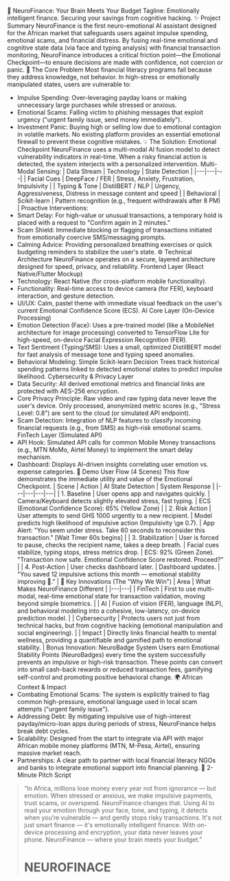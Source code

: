 🧠 NeuroFinance: Your Brain Meets Your Budget
Tagline: Emotionally intelligent finance. Securing your savings from cognitive hacking.
✨ Project Summary
NeuroFinance is the first neuro-emotional AI assistant designed for the African market that safeguards users against impulse spending, emotional scams, and financial distress. By fusing real-time emotional and cognitive state data (via face and typing analysis) with financial transaction monitoring, NeuroFinance introduces a critical friction point—the Emotional Checkpoint—to ensure decisions are made with confidence, not coercion or panic.
🎯 The Core Problem
Most financial literacy programs fail because they address knowledge, not behavior. In high-stress or emotionally manipulated states, users are vulnerable to:
 * Impulse Spending: Over-leveraging payday loans or making unnecessary large purchases while stressed or anxious.
 * Emotional Scams: Falling victim to phishing messages that exploit urgency ("urgent family issue, send money immediately").
 * Investment Panic: Buying high or selling low due to emotional contagion in volatile markets.
No existing platform provides an essential emotional firewall to prevent these cognitive mistakes.
💡 The Solution: Emotional Checkpoint
NeuroFinance uses a multi-modal AI fusion model to detect vulnerability indicators in real-time. When a risky financial action is detected, the system interjects with a personalized intervention.
Multi-Modal Sensing:
| Data Stream | Technology | State Detection |
|---|---|---|
| Facial Cues | DeepFace / FER | Stress, Anxiety, Frustration, Impulsivity |
| Typing & Tone | DistilBERT / NLP | Urgency, Aggressiveness, Distress in message content and speed |
| Behavioral | Scikit-learn | Pattern recognition (e.g., frequent withdrawals after 8 PM) |
Proactive Interventions:
 * Smart Delay: For high-value or unusual transactions, a temporary hold is placed with a request to "Confirm again in 2 minutes."
 * Scam Shield: Immediate blocking or flagging of transactions initiated from emotionally coercive SMS/messaging prompts.
 * Calming Advice: Providing personalized breathing exercises or quick budgeting reminders to stabilize the user's state.
⚙️ Technical Architecture
NeuroFinance operates on a secure, layered architecture designed for speed, privacy, and reliability.
Frontend Layer (React Native/Flutter Mockup)
 * Technology: React Native (for cross-platform mobile functionality).
 * Functionality: Real-time access to device camera (for FER), keyboard interaction, and gesture detection.
 * UI/UX: Calm, pastel theme with immediate visual feedback on the user's current Emotional Confidence Score (ECS).
AI Core Layer (On-Device Processing)
 * Emotion Detection (Face): Uses a pre-trained model (like a MobileNet architecture for image processing) converted to TensorFlow Lite for high-speed, on-device Facial Expression Recognition (FER).
 * Text Sentiment (Typing/SMS): Uses a small, optimized DistilBERT model for fast analysis of message tone and typing speed anomalies.
 * Behavioral Modeling: Simple Scikit-learn Decision Trees track historical spending patterns linked to detected emotional states to predict impulse likelihood.
Cybersecurity & Privacy Layer
 * Data Security: All derived emotional metrics and financial links are protected with AES-256 encryption.
 * Core Privacy Principle: Raw video and raw typing data never leave the user's device. Only processed, anonymized metric scores (e.g., "Stress Level: 0.8") are sent to the cloud (or simulated API endpoint).
 * Scam Detection: Integration of NLP features to classify incoming financial requests (e.g., from SMS) as high-risk emotional scams.
FinTech Layer (Simulated API)
 * API Hook: Simulated API calls for common Mobile Money transactions (e.g., MTN MoMo, Airtel Money) to implement the smart delay mechanism.
 * Dashboard: Displays AI-driven insights correlating user emotion vs. expense categories.
🚀 Demo User Flow (4 Scenes)
This flow demonstrates the immediate utility and value of the Emotional Checkpoint.
| Scene | Action | AI State Detection | System Response |
|---|---|---|---|
| 1. Baseline | User opens app and navigates quickly. | Camera/Keyboard detects slightly elevated stress, fast typing. | ECS (Emotional Confidence Score): 65% (Yellow Zone) |
| 2. Risk Action | User attempts to send GHS 1000 urgently to a new recipient. | Model predicts high likelihood of impulsive action (Impulsivity \ge 0.7). | App Alert: "You seem under stress. Take 60 seconds to reconsider this transaction." [Wait Timer 60s begins] |
| 3. Stabilization | User is forced to pause, checks the recipient name, takes a deep breath. | Facial cues stabilize, typing stops, stress metrics drop. | ECS: 92% (Green Zone). "Transaction now safe. Emotional Confidence Score restored. Proceed?" |
| 4. Post-Action | User checks dashboard later. | Dashboard updates. | "You saved 12 impulsive actions this month — emotional stability improving 💪." |
🌟 Key Innovations (The "Why We Win")
| Area | What Makes NeuroFinance Different |
|---|---|
| FinTech | First to use multi-modal, real-time emotional state for transaction validation, moving beyond simple biometrics. |
| AI | Fusion of vision (FER), language (NLP), and behavioral modeling into a cohesive, low-latency, on-device prediction model. |
| Cybersecurity | Protects users not just from technical hacks, but from cognitive hacking (emotional manipulation and social engineering). |
| Impact | Directly links financial health to mental wellness, providing a quantifiable and gamified path to emotional stability. |
Bonus Innovation: NeuroBadge System
Users earn Emotional Stability Points (NeuroBadges) every time the system successfully prevents an impulsive or high-risk transaction. These points can convert into small cash-back rewards or reduced transaction fees, gamifying self-control and promoting positive behavioral change.
🌍 African Context & Impact
 * Combating Emotional Scams: The system is explicitly trained to flag common high-pressure, emotional language used in local scam attempts ("urgent family issue").
 * Addressing Debt: By mitigating impulsive use of high-interest payday/micro-loan apps during periods of stress, NeuroFinance helps break debt cycles.
 * Scalability: Designed from the start to integrate via API with major African mobile money platforms (MTN, M-Pesa, Airtel), ensuring massive market reach.
 * Partnerships: A clear path to partner with local financial literacy NGOs and banks to integrate emotional support into financial planning.
🎤 2-Minute Pitch Script
> “In Africa, millions lose money every year not from ignorance — but emotion.
> When stressed or anxious, we make impulsive payments, trust scams, or overspend.
> NeuroFinance changes that.
> Using AI to read your emotion through your face, tone, and typing, it detects when you’re vulnerable — and gently stops risky transactions.
> It's not just smart finance — it's emotionally intelligent finance.
> With on-device processing and encryption, your data never leaves your phone.
> NeuroFinance — where your brain meets your budget.”
># NEUROFINACE
